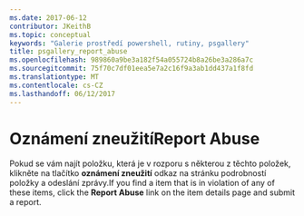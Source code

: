 ```yaml
---
ms.date: 2017-06-12
contributor: JKeithB
ms.topic: conceptual
keywords: "Galerie prostředí powershell, rutiny, psgallery"
title: psgallery_report_abuse
ms.openlocfilehash: 989860a9be3a182f54a055724b8a26be3a286a7c
ms.sourcegitcommit: 75f70c7df01eea5e7a2c16f9a3ab1dd437a1f8fd
ms.translationtype: MT
ms.contentlocale: cs-CZ
ms.lasthandoff: 06/12/2017
---
```

# <a name="report-abuse"></a><span data-ttu-id="e4163-103">Oznámení zneužití</span><span class="sxs-lookup"><span data-stu-id="e4163-103">Report Abuse</span></span>

<span data-ttu-id="e4163-104">Pokud se vám najít položku, která je v rozporu s některou z těchto položek, klikněte na tlačítko **oznámení zneužití** odkaz na stránku podrobností položky a odeslání zprávy.</span><span class="sxs-lookup"><span data-stu-id="e4163-104">If you find a item that is in violation of any of these items, click the **Report Abuse** link on the item details page and submit a report.</span></span>


